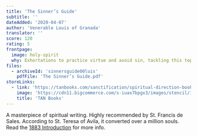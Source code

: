 ```yaml
---
title: 'The Sinner’s Guide'
subtitle: ''
dateAdded: '2020-04-07'
author: 'Venerable Louis of Granada'
translator: ''
score: 120
rating: 5
frontpage:
  image: holy-spirit
  why: Exhortations to practice virtue and avoid sin, tackling this topic from practically every angle possible, with extremely thorough explanations and reasoned theology at every step along the way.
files:
  - archiveId: 'sinnersguide00luis'
    pdfFile: 'The Sinner’s Guide.pdf'
storeLinks:
  - link: 'https://tanbooks.com/sanctification/spiritual-direction-books/the-sinners-guide/'
    image: 'https://cdn11.bigcommerce.com/s-iuax7bpgx3/images/stencil/1280x1280/products/1719/431/The-Sinners-Guide-cover-1031__76660.1595444545.jpg?c=1'
    title: 'TAN Books'
---
```


A masterpiece of spiritual writing. Highly recommended by St. Francis de Sales. According to St. Teresa of Avila, it converted over a million souls. Read the [1883 Introduction](/book-snippets/2022-02-04-introduction-to-the-sinners-guide.html) for more info.
